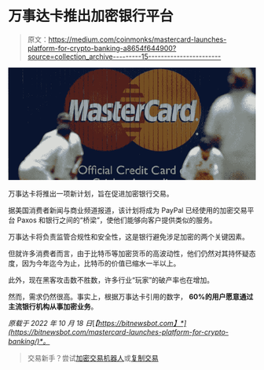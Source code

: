 # 万事达卡推出加密银行平台

> 原文：<https://medium.com/coinmonks/mastercard-launches-platform-for-crypto-banking-a8654f644900?source=collection_archive---------15----------------------->

![](img/36a3421e304f24da94647930c9548cad.png)

万事达卡将推出一项新计划，旨在促进加密银行交易。

据美国消费者新闻与商业频道报道，该计划将成为 PayPal 已经使用的加密交易平台 Paxos 和银行之间的“桥梁”，使他们能够向客户提供类似的服务。

万事达卡将负责监管合规性和安全性，这是银行避免涉足加密的两个关键因素。

但就许多消费者而言，由于比特币等加密货币的高波动性，他们仍然对其持怀疑态度，因为今年迄今为止，比特币的价值已缩水一半以上。

此外，现在黑客攻击数不胜数，许多行业“玩家”的破产率也在增加。

然而，需求仍然很高。事实上，根据万事达卡引用的数字， **60%的用户愿意通过主流银行机构从事加密业务**。

*原载于 2022 年 10 月 18 日*[*【https://bitnewsbot.com】*](https://bitnewsbot.com/mastercard-launches-platform-for-crypto-banking/)*。*

> 交易新手？尝试[加密交易机器人](/coinmonks/crypto-trading-bot-c2ffce8acb2a)或[复制交易](/coinmonks/top-10-crypto-copy-trading-platforms-for-beginners-d0c37c7d698c)